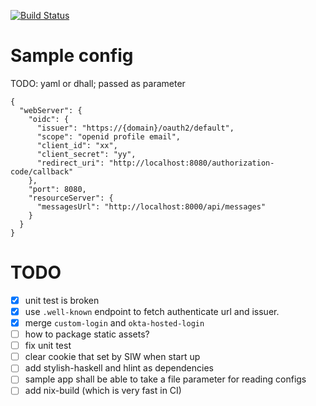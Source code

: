 [![Build Status](https://secure.travis-ci.org/freizl/haskell-okta.svg?branch=master)](https://travis-ci.com/freizl/haskell-okta)

# Sample config

TODO: yaml or dhall; passed as parameter

```
{
  "webServer": {
    "oidc": {
      "issuer": "https://{domain}/oauth2/default",
      "scope": "openid profile email",
      "client_id": "xx",
      "client_secret": "yy",
      "redirect_uri": "http://localhost:8080/authorization-code/callback"
    },
    "port": 8080,
    "resourceServer": {
      "messagesUrl": "http://localhost:8000/api/messages"
    }
  }
}
```

# TODO

- [X] unit test is broken
- [X] use `.well-known` endpoint to fetch authenticate url and issuer.
- [x] merge `custom-login` and `okta-hosted-login`
- [ ] how to package static assets?
- [ ] fix unit test
- [ ] clear cookie that set by SIW when start up
- [ ] add stylish-haskell and hlint as dependencies
- [ ] sample app shall be able to take a file parameter for reading configs
- [ ] add nix-build (which is very fast in CI)
